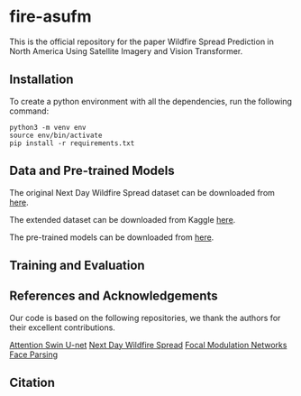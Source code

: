 # fire-asufm
This is the official repository for the paper Wildfire Spread Prediction in North America Using Satellite Imagery and Vision Transformer.

## Installation

To create a python environment with all the dependencies, run the following command:
```
python3 -m venv env
source env/bin/activate
pip install -r requirements.txt
```

## Data and Pre-trained Models

The original Next Day Wildfire Spread dataset can be downloaded from [here](https://www.kaggle.com/fantineh/next-day-wildfire-spread). 

The extended dataset can be downloaded from Kaggle [here]().

The pre-trained models can be downloaded from [here]().

## Training and Evaluation


## References and Acknowledgements
Our code is based on the following repositories, we thank the authors for their excellent contributions.

[Attention Swin U-net](https://github.com/NITR098/AttSwinUNet)
[Next Day Wildfire Spread](https://github.com/google-research/google-research/tree/master/simulation_research/next_day_wildfire_spread)
[Focal Modulation Networks](https://github.com/microsoft/FocalNet)
[Face Parsing](https://github.com/Jo-dsa/SemanticSeg/tree/master)

## Citation

